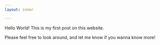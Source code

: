 ```yaml
---
layout: inner

---
```

Hello World! This is my first post on this website.
<br />
<!--more-->
Please feel free to look around, and let me know if you
wanna know more!